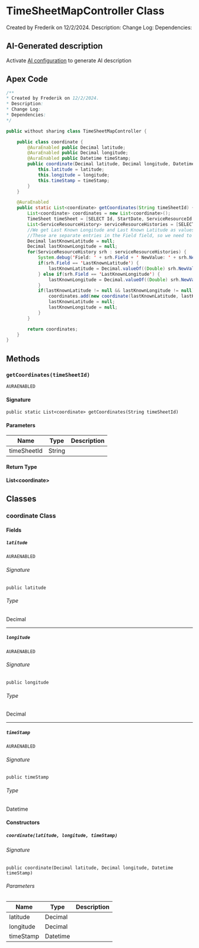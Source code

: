 # TimeSheetMapController Class

Created by Frederik on 12/2/2024. 
Description: 
Change Log: 
Dependencies:

## AI-Generated description

Activate [AI configuration](https://sfdx-hardis.cloudity.com/salesforce-ai-setup/) to generate AI description

## Apex Code

```java
/**
* Created by Frederik on 12/2/2024.
* Description:
* Change Log:
* Dependencies:
*/

public without sharing class TimeSheetMapController {

    public class coordinate {
        @AuraEnabled public Decimal latitude;
        @AuraEnabled public Decimal longitude;
        @AuraEnabled public Datetime timeStamp;
        public coordinate(Decimal latitude, Decimal longitude, Datetime timeStamp) {
            this.latitude = latitude;
            this.longitude = longitude;
            this.timeStamp = timeStamp;
        }
    }

    @AuraEnabled
    public static List<coordinate> getCoordinates(String timeSheetId) {
        List<coordinate> coordinates = new List<coordinate>();
        TimeSheet timeSheet = [SELECT Id, StartDate, ServiceResourceId FROM TimeSheet WHERE Id = :timeSheetId];
        List<ServiceResourceHistory> serviceResourceHistories = [SELECT Id, Field, NewValue, CreatedDate FROM ServiceResourceHistory WHERE (Field = 'LastKnownLongitude' OR Field = 'LastKnownLatitude') AND ServiceResourceId = :timeSheet.ServiceResourceId AND CreatedDate >= :timeSheet.StartDate ORDER BY CreatedDate ASC];
        //We get Last Known Longitude and Last Known Latitude as values in the Field field of the ServiceResourceHistory object
        //These are separate entries in the Field field, so we need to iterate through the list to find them
        Decimal lastKnownLatitude = null;
        Decimal lastKnownLongitude = null;
        for(ServiceResourceHistory srh : serviceResourceHistories) {
            System.debug('Field: ' + srh.Field + ' NewValue: ' + srh.NewValue);
            if(srh.Field == 'LastKnownLatitude') {
                lastKnownLatitude = Decimal.valueOf((Double) srh.NewValue);
            } else if(srh.Field == 'LastKnownLongitude') {
                lastKnownLongitude = Decimal.valueOf((Double) srh.NewValue);
            }
            if(lastKnownLatitude != null && lastKnownLongitude != null) {
                coordinates.add(new coordinate(lastKnownLatitude, lastKnownLongitude, srh.CreatedDate));
                lastKnownLatitude = null;
                lastKnownLongitude = null;
            }
        }

        return coordinates;
    }
}
```

## Methods
### `getCoordinates(timeSheetId)`

`AURAENABLED`

#### Signature
```apex
public static List<coordinate> getCoordinates(String timeSheetId)
```

#### Parameters
| Name | Type | Description |
|------|------|-------------|
| timeSheetId | String |  |

#### Return Type
**List&lt;coordinate&gt;**

## Classes
### coordinate Class

#### Fields
##### `latitude`

`AURAENABLED`

###### Signature
```apex
public latitude
```

###### Type
Decimal

---

##### `longitude`

`AURAENABLED`

###### Signature
```apex
public longitude
```

###### Type
Decimal

---

##### `timeStamp`

`AURAENABLED`

###### Signature
```apex
public timeStamp
```

###### Type
Datetime

#### Constructors
##### `coordinate(latitude, longitude, timeStamp)`

###### Signature
```apex
public coordinate(Decimal latitude, Decimal longitude, Datetime timeStamp)
```

###### Parameters
| Name | Type | Description |
|------|------|-------------|
| latitude | Decimal |  |
| longitude | Decimal |  |
| timeStamp | Datetime |  |